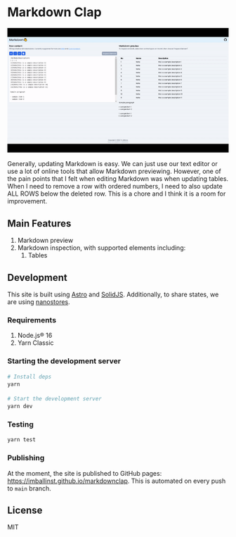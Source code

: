 # Markdown Clap

![Markdown Editor v0.2.0 showcase: deleting rows, re-ordering ordered columns, swapping columns.](./docs/markdowneditor-0.2.0.gif)

Generally, updating Markdown is easy. We can just use our text editor or use a lot of online tools that allow Markdown previewing. However, one of the pain points that I felt when editing Markdown was when updating tables. When I need to remove a row with ordered numbers, I need to also update ALL ROWS below the deleted row. This is a chore and I think it is a room for improvement.

## Main Features

1. Markdown preview
2. Markdown inspection, with supported elements including:
   1. Tables

## Development

This site is built using [Astro](https://astro.build) and [SolidJS](https://www.solidjs.com). Additionally, to share states, we are using [nanostores](https://github.com/nanostores/nanostores).

### Requirements

1. Node.js® 16
2. Yarn Classic

### Starting the development server

```bash
# Install deps
yarn

# Start the development server
yarn dev
```

### Testing

```bash
yarn test
```

### Publishing

At the moment, the site is published to GitHub pages: https://imballinst.github.io/markdownclap. This is automated on every push to `main` branch.

## License

MIT
